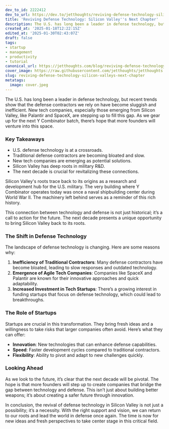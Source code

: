 ```yaml
---
dev_to_id: 2222412
dev_to_url: https://dev.to/jetthoughts/reviving-defense-technology-silicon-valleys-next-chapter-gej
title: 'Reviving Defense Technology: Silicon Valley''s Next Chapter'
description: The U.S. has long been a leader in defense technology, but recent trends show that the defense...
created_at: '2025-01-18T12:22:15Z'
edited_at: '2025-01-30T02:43:07Z'
draft: false
tags:
- startup
- management
- productivity
- tutorial
canonical_url: https://jetthoughts.com/blog/reviving-defense-technology-silicon-valleys-next-chapter/
cover_image: https://raw.githubusercontent.com/jetthoughts/jetthoughts.github.io/master/content/blog/reviving-defense-technology-silicon-valleys-next-chapter/cover.jpeg
slug: reviving-defense-technology-silicon-valleys-next-chapter
metatags:
  image: cover.jpeg
---
```

The U.S. has long been a leader in defense technology, but recent trends show that the defense contractors we rely on have become sluggish and inefficient. New tech companies, especially those emerging from Silicon Valley, like Palantir and SpaceX, are stepping up to fill this gap. As we gear up for the next Y Combinator batch, there’s hope that more founders will venture into this space.

### Key Takeaways

*   U.S. defense technology is at a crossroads.
*   Traditional defense contractors are becoming bloated and slow.
*   New tech companies are emerging as potential solutions.
*   Silicon Valley has deep roots in military R&D.
*   The next decade is crucial for revitalizing these connections.

Silicon Valley's roots trace back to its origins as a research and development hub for the U.S. military. The very building where Y Combinator operates today was once a naval shipbuilding center during World War II. The machinery left behind serves as a reminder of this rich history.

This connection between technology and defense is not just historical; it’s a call to action for the future. The next decade presents a unique opportunity to bring Silicon Valley back to its roots.

### The Shift in Defense Technology

The landscape of defense technology is changing. Here are some reasons why:

1.  **Inefficiency of Traditional Contractors**: Many defense contractors have become bloated, leading to slow responses and outdated technology.
2.  **Emergence of Agile Tech Companies**: Companies like SpaceX and Palantir are known for their innovative approaches and quick adaptability.
3.  **Increased Investment in Tech Startups**: There’s a growing interest in funding startups that focus on defense technology, which could lead to breakthroughs.

### The Role of Startups

Startups are crucial in this transformation. They bring fresh ideas and a willingness to take risks that larger companies often avoid. Here’s what they can offer:

*   **Innovation**: New technologies that can enhance defense capabilities.
*   **Speed**: Faster development cycles compared to traditional contractors.
*   **Flexibility**: Ability to pivot and adapt to new challenges quickly.

### Looking Ahead

As we look to the future, it’s clear that the next decade will be pivotal. The hope is that more founders will step up to create companies that bridge the gap between technology and defense. This isn’t just about building better weapons; it’s about creating a safer future through innovation.

In conclusion, the revival of defense technology in Silicon Valley is not just a possibility; it’s a necessity. With the right support and vision, we can return to our roots and lead the world in defense once again. The time is now for new ideas and fresh perspectives to take center stage in this critical field.